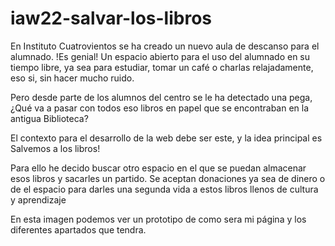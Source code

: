 # iaw22-salvar-los-libros

En Instituto Cuatrovientos se ha creado un nuevo aula de descanso para el alumnado. !Es genial! Un espacio abierto para el uso del alumnado en su tiempo libre, ya sea para estudiar, tomar un café o charlas relajadamente, eso si, sin hacer mucho ruido.

Pero desde parte de los alumnos del centro se le ha detectado una pega, ¿Qué va a pasar con todos eso libros en papel que se encontraban en la antigua Biblioteca?

El contexto para el desarrollo de la web debe ser este, y la idea principal es Salvemos a los libros!

Para ello he decido buscar otro espacio en el que se puedan almacenar esos libros y sacarles un partido. Se aceptan donaciones ya sea de dinero o de el espacio para darles una segunda vida a estos libros llenos de cultura y aprendizaje

En esta imagen podemos ver un prototipo de como sera mi página y los diferentes apartados que tendra.



